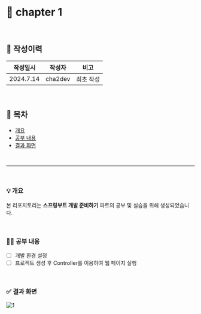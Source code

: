 # 🎉 chapter 1

<br/>


## 📝 작성이력
| 작성일시       | 작성자 | 비고    |
|------------|-----|-------|
| 2024.7.14 | cha2dev | 최초 작성 |

<br/>

## 📄 목차
* [개요](#-개요)
* [공부 내용](#-공부-내용)
* [결과 화면](#-결과-화면)

<br/>

___

<br/>

### 💡 개요
본 리포지토리는 **스프링부트 개발 준비하기** 파트의 공부 및 실습을 위해 생성되었습니다.  

<br/>

### 🧑‍💻 공부 내용
  - [ ] 개발 환경 설정
  - [ ] 프로젝트 생성 후 Controller를 이용하여 웹 페이지 실행

<br/>

### ✅ 결과 화면
![1](https://github.com/user-attachments/assets/952bbc6c-1de2-4094-8dea-a0d0916831ef)

